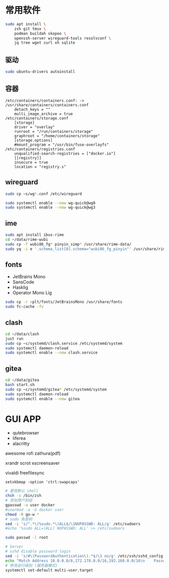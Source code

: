 # 常用软件
```bash
sudo apt install \
    zsh git tmux \
    podman buildah skopeo \
    openssh-server wireguard-tools resolvconf \
    jq tree wget curl xh sqlite
```
## 驱动
```bash
sudo ubuntu-drivers autoinstall
```

## 容器
```
/etc/containers/containers.conf: -> /usr/share/containers/containers.conf
    detach_keys = ""
    multi_image_archive = true
/etc/containers/storage.conf
    [storage]
    driver = "overlay"
    runroot = "/run/containers/storage"
    graphroot = "/home/containers/storage"
    [storage.options]
    #mount_program = "/usr/bin/fuse-overlayfs"
/etc/containers/registries.conf
    unqualified-search-registries = ["docker.io"]
    [[registry]]
    insecure = true
    location = "registry.s"
```

## wireguard
```bash
sudo cp ~s/wg*.conf /etc/wireguard

sudo systemctl enable --now wg-quick@wg0
sudo systemctl enable --now wg-quick@wg3
```

## ime
```bash
sudo apt install ibus-rime
cd ~/data/rime-wubi
sudo cp -f wubi86_fg* pinyin_simp* /usr/share/rime-data/
sudo yq -i e '.schema_list[0].schema="wubi86_fg_pinyin"' /usr/share/rime-data/default.yaml
```

## fonts
  - JetBrains Mono
  - SansCode
  - Hasklig
  - Operator Mono Lig

```bash
sudo cp -r ~plt/fonts/JetBrainsMono /usr/share/fonts
sudo fc-cache -fv
```

## clash
```bash
cd ~/data/clash
just run
sudo cp ~c/systemd/clash.service /etc/systemd/system
sudo systemctl daemon-reload
sudo systemctl enable --now clash.service
```

## gitea
```bash
cd ~/data/gitea
bash start.sh
sudo cp ~c/systemd/gitea* /etc/systemd/system
sudo systemctl daemon-reload
sudo systemctl enable --now gitea
```


# GUI APP
- qutebrowser
- liferea
- alacritty

awesome rofi
zathura(pdf)

xrandr scrot xscreensaver

vivaldi freefilesync

`setxkbmap -option 'ctrl:swapcaps'`



```bash
# 更改默认 shell
chsh -s /bin/zsh
# 添加用户到组
gpasswd -a user docker
#usermod -a -G docker user
chmod -R go-w *
# sudo 免密码
sed -i 's/^.*\(%sudo.*\)ALL$/\1NOPASSWD: ALL/g' /etc/sudoers
#echo '%sudo ALL=(ALL) NOPASSWD: ALL' >> /etc/sudoers

sudo passwd -l root

# Server
# sshd disable password login
sed -i 's/#\(PasswordAuthentication\).*$/\1 no/g' /etc/ssh/sshd_config
echo "Match Address 10.0.0.0/8,172.178.0.0/16,192.168.0.0/16\n    PasswordAuthentication yes" >> /etc/ssh/sshd_config
# 修改运行级别 (服务器模式)
systemctl set-default multi-user.target
```
